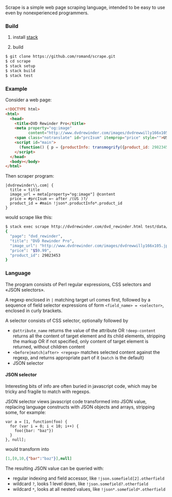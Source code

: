 Scrape is a simple web page scraping language, intended to be easy to use even by nonexperienced programmers.

### Build

1. install [stack](https://docs.haskellstack.org/en/stable/README/)

2. build
```sh
$ git clone https://github.com/romand/scrape.git
$ cd scrape
$ stack setup
$ stack build
$ stack test
```

### Example

Consider a web page:
```html
<!DOCTYPE html>
<html>
  <head>
    <title>DVD Rewinder Pro</title>
    <meta property="og:image"
          content="http://www.dvdrewinder.com/images/dvdrewwilly166x105.jpg">
    <span class="notranslate" id="prcIsum" itemprop="price" style="">US $59.99</span>
    <script id="main">
      (function() { p = {productInfo: transmogrify({product_id: 29823453}) } })()
    </script>
  </head>
  <body></body>
</html>
```

Then scraper program:
```
|dvdrewinder\\.com| {
  title = title
  image_url = meta[property="og:image"] @content
  price = #prcIsum =~ after /(US )?/
  product_id = #main !json*.productInfo*.product_id
}
```

would scrape like this:
```sh
$ stack exec scrape http://dvdrewinder.com/dvd_rewinder.html test/data/dvd_rewinder.html test/data/dvd_rewinder.scraper | jq .
{
  "page": "dvd_rewinder",
  "title": "DVD Rewinder Pro",
  "image_url": "http://www.dvdrewinder.com/images/dvdrewwilly166x105.jpg",
  "price": "$59.99",
  "product_id": 29823453
}
```

### Language

The program consists of Perl regular expressions, CSS selectors and «JSON selectors».

A regexp enclosed in `|` matching target url comes first, followed by a sequence of field selector expressions of form `<field_name> = <selector>`, enclosed in curly brackets.

A selector consists of CSS selector, optionally followed by
* `@attribute_name` returns the value of the attribute
 OR
 `!deep-content` returns all the content of target element and its child elements, stripping the markup
 OR if not specified, only content of target element is returned, without children content
* `<before|match|after> <regexp>` matches selected content against the regexp, and returns appropriate part of it (`match` is the default)
* JSON selector

#### JSON selector

Interesting bits of info are often buried in javascript code, which may be tricky and fragile to match with regexps.

JSON selector views javascript code transformed into JSON value, replacing language constructs with JSON objects and arrays, stripping some, for example:

```
var a = [1, function(foo) {
  for (var i = 0; i < 10; i++) {
    foo({bar: "baz"})
  }
}, null];
```

would transform into

```json
[1,[0,10,{"bar":"baz"}],null]
```

The resulting JSON value can be queried with:
* regular indexing and field accessor, like `!json.somefield[2].otherfield`
* wildcard `?`, looks 1 level down, like `!json.somefield?.otherfield`
* wildcard `*`, looks at all nested values, like `!json*.somefield*.otherfield`
